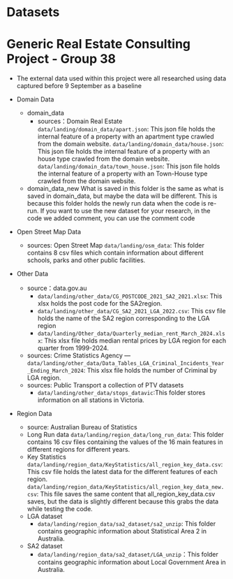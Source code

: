 # Datasets
# Generic Real Estate Consulting Project - Group 38
- The external data used within this project were all researched using data captured before 9 September as a baseline

- Domain Data
	- domain_data
		- sources：Domain Real Estate
		`data/landing/domain_data/apart.json`: This json file holds the internal feature of a property with an apartment type crawled from the domain website.
		`data/landing/domain_data/house.json`: This json file holds the internal feature of a property with an house type crawled from the domain website.
		`data/landing/domain_data/town_house.json`: This json file holds the internal feature of a property with an Town-House type crawled from the domain website.
	- domain_data_new
		What is saved in this folder is the same as what is saved in domain_data, but maybe the data will be different. This is because this folder holds the newly run data when the code is re-run. If you want to use the new dataset for your research, in the code we added comment, you can use the comment code

- Open Street Map Data
	- sources: Open Street Map
	`data/landing/osm_data`: This folder contains 8 csv files which contain information about different schools, parks and other public facilities.
- Other Data
	- source：data.gov.au
		- `data/landing/other_data/CG_POSTCODE_2021_SA2_2021.xlsx`: This xlsx holds the post code for the SA2region.
		- `data/landing/other_data/CG_SA2_2021_LGA_2022.csv`: This csv file holds the name of the SA2 region corresponding to the LGA region
		- `data/landing/Other_data/Quarterly_median_rent_March_2024.xlsx`: This xlsx file holds median rental prices by LGA region for each quarter from 1999-2024.
	- sources: Crime Statistics Agency 
		— `data/landing/other_data/Data_Tables_LGA_Criminal_Incidents_Year_Ending_March_2024`: This xlsx file holds the number of Criminal by LGA region.
	- sources: Public Transport a collection of PTV datasets
		- `data/landing/other_data/stops_datavic`:This folder stores information on all stations in Victoria.
- Region Data
	- source: Australian Bureau of Statistics
	- Long Run data
		`data/landing/region_data/long_run_data`: This folder contains 16 csv files containing the values of the 16 main features in different regions for different years.
	- Key Statistics
		`data/landing/region_data/KeyStatistics/all_region_key_data.csv`: This csv file holds the latest data for the different features of each region.
		`data/landing/region_data/KeyStatistics/all_region_key_data_new.csv`: This file saves the same content that all_region_key_data.csv saves, but the data is slightly different because this grabs the data while testing the code.
	- LGA dataset 
		- `data/landing/region_data/sa2_dataset/sa2_unzip`: This folder contains geographic information about Statistical Area 2 in Australia.
	- SA2 dataset
		- `data/landing/region_data/sa2_dataset/LGA_unzip`：This folder contains geographic information about Local Government Area in Australia.